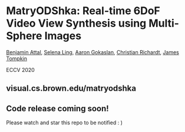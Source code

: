 # MatryODShka: Real-time 6DoF Video View Synthesis using Multi-Sphere Images

[Benjamin Attal](https://www.battal.me/), [Selena Ling](https://www.selenaling.com/), [Aaron Gokaslan](https://skylion007.github.io/), [Christian Richardt](richardt.name), [James Tompkin](www.jamestompkin.com)

ECCV 2020

## visual.cs.brown.edu/matryodshka



## Code release coming soon!
Please watch and star this repo to be notified : )
